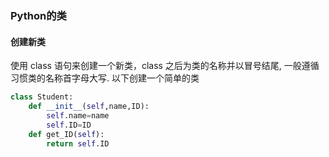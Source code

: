 ### Python的类



#### 创建新类

使用 class 语句来创建一个新类，class 之后为类的名称并以冒号结尾, 一般遵循习惯类的名称首字母大写. 以下创建一个简单的类



```python
class Student:   
    def __init__(self,name,ID):
        self.name=name
        self.ID=ID
    def get_ID(self):
        return self.ID      
```

